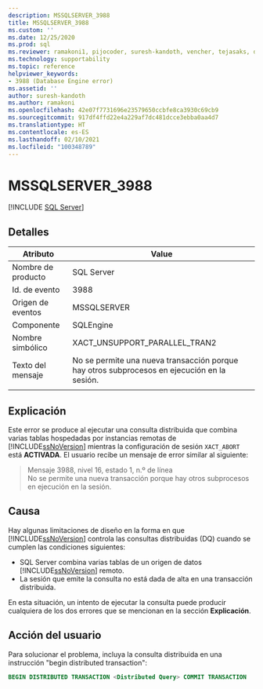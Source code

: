 ```yaml
---
description: MSSQLSERVER_3988
title: MSSQLSERVER_3988
ms.custom: ''
ms.date: 12/25/2020
ms.prod: sql
ms.reviewer: ramakoni1, pijocoder, suresh-kandoth, vencher, tejasaks, docast
ms.technology: supportability
ms.topic: reference
helpviewer_keywords:
- 3988 (Database Engine error)
ms.assetid: ''
author: suresh-kandoth
ms.author: ramakoni
ms.openlocfilehash: 42e07f7731696e23579650ccbfe8ca3930c69cb9
ms.sourcegitcommit: 917df4ffd22e4a229af7dc481dcce3ebba0aa4d7
ms.translationtype: HT
ms.contentlocale: es-ES
ms.lasthandoff: 02/10/2021
ms.locfileid: "100348789"
---
```

# <a name="mssqlserver_3988"></a>MSSQLSERVER_3988
 [!INCLUDE [SQL Server](../../includes/applies-to-version/sqlserver.md)]

## <a name="details"></a>Detalles

|Atributo|Value|
|---|---|
|Nombre de producto|SQL Server|
|Id. de evento|3988|
|Origen de eventos|MSSQLSERVER|
|Componente|SQLEngine|
|Nombre simbólico|XACT_UNSUPPORT_PARALLEL_TRAN2|
|Texto del mensaje|No se permite una nueva transacción porque hay otros subprocesos en ejecución en la sesión.|
||

## <a name="explanation"></a>Explicación

Este error se produce al ejecutar una consulta distribuida que combina varias tablas hospedadas por instancias remotas de [!INCLUDE[ssNoVersion](../../includes/ssnoversion-md.md)] mientras la configuración de sesión `XACT_ABORT` está **ACTIVADA**. El usuario recibe un mensaje de error similar al siguiente:

> Mensaje 3988, nivel 16, estado 1, n.º de línea  
No se permite una nueva transacción porque hay otros subprocesos en ejecución en la sesión.

## <a name="cause"></a>Causa

Hay algunas limitaciones de diseño en la forma en que [!INCLUDE[ssNoVersion](../../includes/ssnoversion-md.md)] controla las consultas distribuidas (DQ) cuando se cumplen las condiciones siguientes:

- SQL Server combina varias tablas de un origen de datos [!INCLUDE[ssNoVersion](../../includes/ssnoversion-md.md)] remoto.
- La sesión que emite la consulta no está dada de alta en una transacción distribuida.

En esta situación, un intento de ejecutar la consulta puede producir cualquiera de los dos errores que se mencionan en la sección **Explicación**.

## <a name="user-action"></a>Acción del usuario

Para solucionar el problema, incluya la consulta distribuida en una instrucción "begin distributed transaction":

```sql
BEGIN DISTRIBUTED TRANSACTION <Distributed Query> COMMIT TRANSACTION
```
